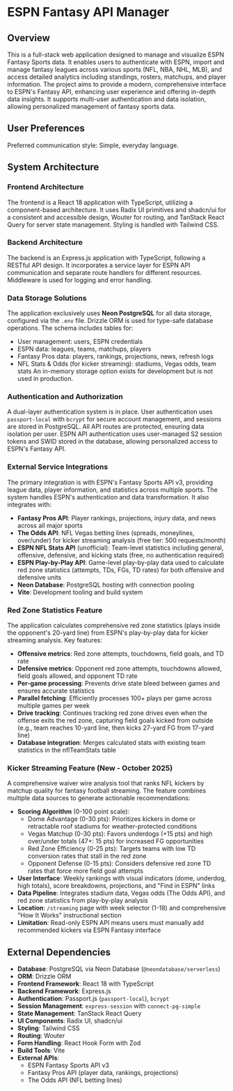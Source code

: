 # ESPN Fantasy API Manager

## Overview

This is a full-stack web application designed to manage and visualize ESPN Fantasy Sports data. It enables users to authenticate with ESPN, import and manage fantasy leagues across various sports (NFL, NBA, NHL, MLB), and access detailed analytics including standings, rosters, matchups, and player information. The project aims to provide a modern, comprehensive interface to ESPN's Fantasy API, enhancing user experience and offering in-depth data insights. It supports multi-user authentication and data isolation, allowing personalized management of fantasy sports data.

## User Preferences

Preferred communication style: Simple, everyday language.

## System Architecture

### Frontend Architecture
The frontend is a React 18 application with TypeScript, utilizing a component-based architecture. It uses Radix UI primitives and shadcn/ui for a consistent and accessible design, Wouter for routing, and TanStack React Query for server state management. Styling is handled with Tailwind CSS.

### Backend Architecture
The backend is an Express.js application with TypeScript, following a RESTful API design. It incorporates a service layer for ESPN API communication and separate route handlers for different resources. Middleware is used for logging and error handling.

### Data Storage Solutions
The application exclusively uses **Neon PostgreSQL** for all data storage, configured via the `.env` file. Drizzle ORM is used for type-safe database operations. The schema includes tables for:
- User management: users, ESPN credentials
- ESPN data: leagues, teams, matchups, players
- Fantasy Pros data: players, rankings, projections, news, refresh logs
- NFL Stats & Odds (for kicker streaming): stadiums, Vegas odds, team stats
An in-memory storage option exists for development but is not used in production.

### Authentication and Authorization
A dual-layer authentication system is in place. User authentication uses `passport-local` with `bcrypt` for secure account management, and sessions are stored in PostgreSQL. All API routes are protected, ensuring data isolation per user. ESPN API authentication uses user-managed S2 session tokens and SWID stored in the database, allowing personalized access to ESPN's Fantasy API.

### External Service Integrations
The primary integration is with ESPN's Fantasy Sports API v3, providing league data, player information, and statistics across multiple sports. The system handles ESPN's authentication and data transformation. It also integrates with:
- **Fantasy Pros API**: Player rankings, projections, injury data, and news across all major sports
- **The Odds API**: NFL Vegas betting lines (spreads, moneylines, over/under) for kicker streaming analysis (free tier: 500 requests/month)
- **ESPN NFL Stats API** (unofficial): Team-level statistics including general, offensive, defensive, and kicking stats (free, no authentication required)
- **ESPN Play-by-Play API**: Game-level play-by-play data used to calculate red zone statistics (attempts, TDs, FGs, TD rates) for both offensive and defensive units
- **Neon Database**: PostgreSQL hosting with connection pooling
- **Vite**: Development tooling and build system

### Red Zone Statistics Feature
The application calculates comprehensive red zone statistics (plays inside the opponent's 20-yard line) from ESPN's play-by-play data for kicker streaming analysis. Key features:
- **Offensive metrics**: Red zone attempts, touchdowns, field goals, and TD rate
- **Defensive metrics**: Opponent red zone attempts, touchdowns allowed, field goals allowed, and opponent TD rate
- **Per-game processing**: Prevents drive state bleed between games and ensures accurate statistics
- **Parallel fetching**: Efficiently processes 100+ plays per game across multiple games per week
- **Drive tracking**: Continues tracking red zone drives even when the offense exits the red zone, capturing field goals kicked from outside (e.g., team reaches 10-yard line, then kicks 27-yard FG from 17-yard line)
- **Database integration**: Merges calculated stats with existing team statistics in the nflTeamStats table

### Kicker Streaming Feature (New - October 2025)
A comprehensive waiver wire analysis tool that ranks NFL kickers by matchup quality for fantasy football streaming. The feature combines multiple data sources to generate actionable recommendations:
- **Scoring Algorithm** (0-100 point scale):
  - Dome Advantage (0-30 pts): Prioritizes kickers in dome or retractable roof stadiums for weather-protected conditions
  - Vegas Matchup (0-30 pts): Favors underdogs (+15 pts) and high over/under totals (47+: 15 pts) for increased FG opportunities
  - Red Zone Efficiency (0-25 pts): Targets teams with low TD conversion rates that stall in the red zone
  - Opponent Defense (0-15 pts): Considers defensive red zone TD rates that force more field goal attempts
- **User Interface**: Weekly rankings with visual indicators (dome, underdog, high totals), score breakdowns, projections, and "Find in ESPN" links
- **Data Pipeline**: Integrates stadium data, Vegas odds (The Odds API), and red zone statistics from play-by-play analysis
- **Location**: `/streaming` page with week selector (1-18) and comprehensive "How It Works" instructional section
- **Limitation**: Read-only ESPN API means users must manually add recommended kickers via ESPN Fantasy interface

## External Dependencies

-   **Database**: PostgreSQL via Neon Database (`@neondatabase/serverless`)
-   **ORM**: Drizzle ORM
-   **Frontend Framework**: React 18 with TypeScript
-   **Backend Framework**: Express.js
-   **Authentication**: Passport.js (`passport-local`), `bcrypt`
-   **Session Management**: `express-session` with `connect-pg-simple`
-   **State Management**: TanStack React Query
-   **UI Components**: Radix UI, shadcn/ui
-   **Styling**: Tailwind CSS
-   **Routing**: Wouter
-   **Form Handling**: React Hook Form with Zod
-   **Build Tools**: Vite
-   **External APIs**: 
    -   ESPN Fantasy Sports API v3
    -   Fantasy Pros API (player data, rankings, projections)
    -   The Odds API (NFL betting lines)